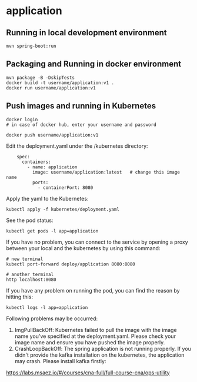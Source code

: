 # application

## Running in local development environment

```
mvn spring-boot:run
```

## Packaging and Running in docker environment

```
mvn package -B -DskipTests
docker build -t username/application:v1 .
docker run username/application:v1
```

## Push images and running in Kubernetes

```
docker login 
# in case of docker hub, enter your username and password

docker push username/application:v1
```

Edit the deployment.yaml under the /kubernetes directory:
```
    spec:
      containers:
        - name: application
          image: username/application:latest   # change this image name
          ports:
            - containerPort: 8080

```

Apply the yaml to the Kubernetes:
```
kubectl apply -f kubernetes/deployment.yaml
```

See the pod status:
```
kubectl get pods -l app=application
```

If you have no problem, you can connect to the service by opening a proxy between your local and the kubernetes by using this command:
```
# new terminal
kubectl port-forward deploy/application 8080:8080

# another terminal
http localhost:8080
```

If you have any problem on running the pod, you can find the reason by hitting this:
```
kubectl logs -l app=application
```

Following problems may be occurred:

1. ImgPullBackOff:  Kubernetes failed to pull the image with the image name you've specified at the deployment.yaml. Please check your image name and ensure you have pushed the image properly.
1. CrashLoopBackOff: The spring application is not running properly. If you didn't provide the kafka installation on the kubernetes, the application may crash. Please install kafka firstly:

https://labs.msaez.io/#/courses/cna-full/full-course-cna/ops-utility


